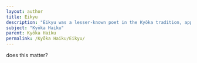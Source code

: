 ```yaml
---
layout: author
title: Eikyu
description: "Eikyu was a lesser-known poet in the Kyōka tradition, appreciated for his innovative approaches to nature themes, often embedded with philosophical insights."
subject: "Kyōka Haiku"
parent: Kyōka Haiku
permalink: /Kyōka Haiku/Eikyu/
---
```


does this matter?
